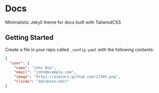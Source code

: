 # Docs

Minimalistic Jekyll theme for docs built with TailwindCSS

## Getting Started

Create a file in your repo called `_config.yaml` with the following contents:

```json
{
  "user": {
    "name": "John Doe",
    "email": "john@example.com",
    "image": "https://avatars.github.com/12345.png",
    "claims": "database:edit"
}
```
